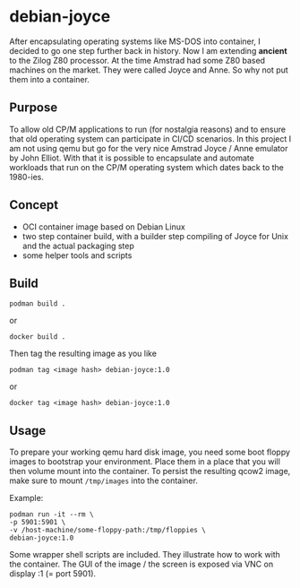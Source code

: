 # debian-joyce

After encapsulating operating systems like MS-DOS into container, I decided to go one step further back in history. Now I am extending **ancient** to the Zilog Z80 processor. At the time Amstrad had some Z80 based machines on the market. They were called Joyce and Anne. So why not put them into a container.

## Purpose

To allow old CP/M applications to run (for nostalgia reasons) and to ensure that old operating system can participate in CI/CD scenarios. In this project I am not using qemu but go for the very nice Amstrad Joyce / Anne emulator by John Elliot. With that it is possible to encapsulate and automate workloads that run on the CP/M operating system which dates back to the 1980-ies.

## Concept

- OCI container image based on Debian Linux
- two step container build, with a builder step compiling of Joyce for Unix and the actual packaging step
- some helper tools and scripts

## Build

    podman build .
or

    docker build .

Then tag the resulting image as you like

    podman tag <image hash> debian-joyce:1.0
or

    docker tag <image hash> debian-joyce:1.0

## Usage

To prepare your working qemu hard disk image, you need some boot floppy images to bootstrap your environment. Place them in a place that you will then volume mount into the container. To persist the resulting qcow2 image, make sure to mount `/tmp/images` into the container.

Example:

    podman run -it --rm \
    -p 5901:5901 \
    -v /host-machine/some-floppy-path:/tmp/floppies \
    debian-joyce:1.0

Some wrapper shell scripts are included. They illustrate how to work with the container. The GUI of the image / the screen is exposed via VNC on display :1 (= port 5901).
